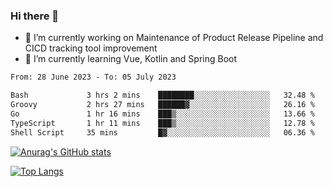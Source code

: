 ### Hi there 👋

- 🔭 I’m currently working on Maintenance of Product Release Pipeline and CICD tracking tool improvement
- 🌱 I’m currently learning Vue, Kotlin and Spring Boot

<!--START_SECTION:waka-->

```txt
From: 28 June 2023 - To: 05 July 2023

Bash             3 hrs 2 mins    ████████░░░░░░░░░░░░░░░░░   32.48 %
Groovy           2 hrs 27 mins   ██████▓░░░░░░░░░░░░░░░░░░   26.16 %
Go               1 hr 16 mins    ███▒░░░░░░░░░░░░░░░░░░░░░   13.66 %
TypeScript       1 hr 11 mins    ███▒░░░░░░░░░░░░░░░░░░░░░   12.78 %
Shell Script     35 mins         █▓░░░░░░░░░░░░░░░░░░░░░░░   06.36 %
```

<!--END_SECTION:waka-->

[![Anurag's GitHub stats](https://github-readme-stats.vercel.app/api?username=yunhao981&show_icons=true&theme=solarized-dark)](https://github.com/anuraghazra/github-readme-stats)

[![Top Langs](https://github-readme-stats.vercel.app/api/top-langs/?username=yunhao981&theme=solarized-dark&layout=compact)](https://github.com/anuraghazra/github-readme-stats)

<!--
**yunhao981/yunhao981** is a ✨ _special_ ✨ repository because its `README.md` (this file) appears on your GitHub profile.

Here are some ideas to get you started:

- 🔭 I’m currently working on Maintenance of Release Pipeline and CICD tracking tool improvement
- 🌱 I’m currently learning Vue, Kotlin and Spring Boot
- 👯 I’m looking to collaborate on ...
- 🤔 I’m looking for help with ...
- 💬 Ask me about ...
- 📫 How to reach me: ...
- 😄 Pronouns: ...
- ⚡ Fun fact: ...
-->


